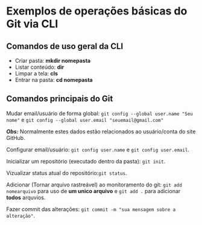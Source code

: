 # Exemplos de operações básicas do Git via CLI

## Comandos de uso geral da CLI

- Criar pasta: **mkdir nomepasta**
- Listar conteúdo: **dir**
- Limpar a tela: **cls**
- Entrar na pasta: **cd nomepasta**

## Comandos principais do Git

Mudar email/usuário de forma global: `git config --global user.name "Seu nome"` e `git config --global user.email "seuemail@gmail.com"`

***Obs:*** Normalmente estes dados estão relacionados ao usuário/conta do site GitHub.

Configurar email/usuário: `git config user.name` e `git config user.email`.

Inicializar um repositório (executado dentro da pasta): `git init`.

Vizualizar status atual do repositório:`git status`.

Adicionar (Tornar arquivo rastreável) ao monitoramento do git: `git add nomearquivo` para uso de **um unico arquivo** e `git add .` para adicionar **todos** arquvios.

Fazer commit das alterações: `git commit -m "sua mensagem sobre a alteração"`.





